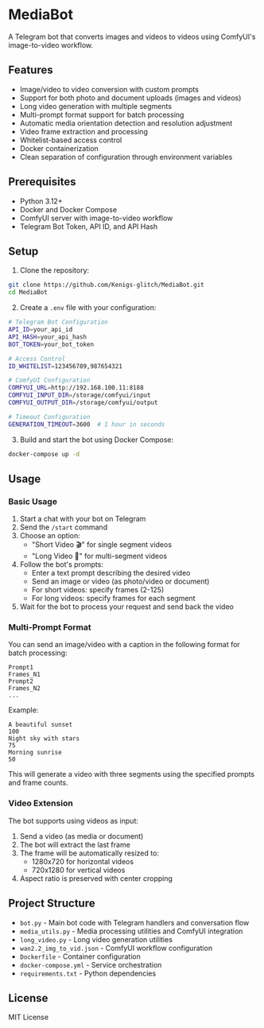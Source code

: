 # MediaBot

A Telegram bot that converts images and videos to videos using ComfyUI's image-to-video workflow.

## Features

- Image/video to video conversion with custom prompts
- Support for both photo and document uploads (images and videos)
- Long video generation with multiple segments
- Multi-prompt format support for batch processing
- Automatic media orientation detection and resolution adjustment
- Video frame extraction and processing
- Whitelist-based access control
- Docker containerization
- Clean separation of configuration through environment variables

## Prerequisites

- Python 3.12+
- Docker and Docker Compose
- ComfyUI server with image-to-video workflow
- Telegram Bot Token, API ID, and API Hash

## Setup

1. Clone the repository:
```bash
git clone https://github.com/Kenigs-glitch/MediaBot.git
cd MediaBot
```

2. Create a `.env` file with your configuration:
```bash
# Telegram Bot Configuration
API_ID=your_api_id
API_HASH=your_api_hash
BOT_TOKEN=your_bot_token

# Access Control
ID_WHITELIST=123456789,987654321

# ComfyUI Configuration
COMFYUI_URL=http://192.168.100.11:8188
COMFYUI_INPUT_DIR=/storage/comfyui/input
COMFYUI_OUTPUT_DIR=/storage/comfyui/output

# Timeout Configuration
GENERATION_TIMEOUT=3600  # 1 hour in seconds
```

3. Build and start the bot using Docker Compose:
```bash
docker-compose up -d
```

## Usage

### Basic Usage

1. Start a chat with your bot on Telegram
2. Send the `/start` command
3. Choose an option:
   - "Short Video 🎬" for single segment videos
   - "Long Video 🎥" for multi-segment videos
4. Follow the bot's prompts:
   - Enter a text prompt describing the desired video
   - Send an image or video (as photo/video or document)
   - For short videos: specify frames (2-125)
   - For long videos: specify frames for each segment
5. Wait for the bot to process your request and send back the video

### Multi-Prompt Format

You can send an image/video with a caption in the following format for batch processing:
```
Prompt1
Frames_N1
Prompt2
Frames_N2
...
```

Example:
```
A beautiful sunset
100
Night sky with stars
75
Morning sunrise
50
```

This will generate a video with three segments using the specified prompts and frame counts.

### Video Extension

The bot supports using videos as input:
1. Send a video (as media or document)
2. The bot will extract the last frame
3. The frame will be automatically resized to:
   - 1280x720 for horizontal videos
   - 720x1280 for vertical videos
4. Aspect ratio is preserved with center cropping

## Project Structure

- `bot.py` - Main bot code with Telegram handlers and conversation flow
- `media_utils.py` - Media processing utilities and ComfyUI integration
- `long_video.py` - Long video generation utilities
- `wan2.2_img_to_vid.json` - ComfyUI workflow configuration
- `Dockerfile` - Container configuration
- `docker-compose.yml` - Service orchestration
- `requirements.txt` - Python dependencies

## License

MIT License 